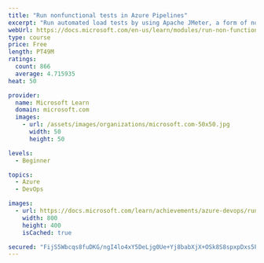```yaml
---
title: "Run nonfunctional tests in Azure Pipelines"
excerpt: "Run automated load tests by using Apache JMeter, a form of nonfunctional testing, in Azure Pipelines."
webUrl: https://docs.microsoft.com/en-us/learn/modules/run-non-functional-tests-azure-pipelines/
type: course
price: Free
length: PT49M
ratings:
  count: 866
  average: 4.715935
heat: 50

provider:
  name: Microsoft Learn
  domain: microsoft.com
  images:
    - url: /assets/images/organizations/microsoft.com-50x50.jpg
      width: 50
      height: 50

levels:
  - Beginner

topics:
  - Azure
  - DevOps

images:
  - url: https://docs.microsoft.com/learn/achievements/azure-devops/run-non-functional-tests-azure-pipelines-social.png
    width: 800
    height: 400
    isCached: true

secured: "FijS5Wbcqs8fuDKG/ngI4lo4xY5DeLjg0Ue+Yj8babXjX+OSk8S8spxpDxs5PNACWk5gIZRWuOy5IttMmg2JOcAFyawdWQLfnd7r5eAyMy7x8iG/HFpI67/8ydndPiNf+8EIy36shfCicb1UGbQO6JoCL7qwyXhG5j2c0ejctxD65DQrnXbYKlm30S+mxd+LRpCnC1/291Kdf90BuBX6qvJbcDIKQzGYrrw/otfxIhmRk7FgFdxaE+mYj41Ao3RRgOjrMpUTvsObYcuyvy1CMJUIRKhObErq7Dk26rOq6NdjY4CP8EcmwDPYviLZ8ne2iAgTauhQfr37VWI7S2L4MGc0FwNwEz7TJibjTGyUu1gENKgnaIwAtGRqRwsgZDrYIDJeuSZysmdWNi9QdzdHOsTi6dGcfTfMoqnEi7tMt3A=;Fb57Sp9Ij/cadokNMwIFfQ=="
---
```


